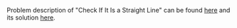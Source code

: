 Problem description of "Check If It Is a Straight Line" can be found [here](https://leetcode.com/problems/check-if-it-is-a-straight-line/) and its solution [here]().